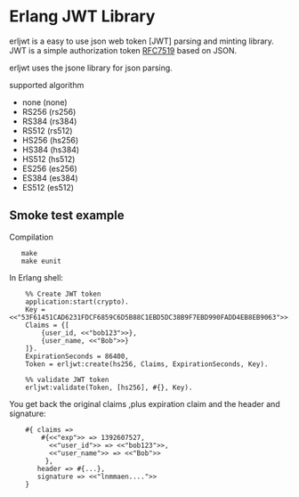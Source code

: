 Erlang JWT Library
=
erljwt is a easy to use json web token [JWT] parsing and minting library.
JWT is a simple authorization token [RFC7519](https://www.rfc-editor.org/rfc/rfc7519.txt) based on JSON.

erljwt uses the jsone library for json parsing.

supported algorithm
 - none (none)
 - RS256 (rs256)
 - RS384 (rs384)
 - RS512 (rs512)
 - HS256 (hs256)
 - HS384 (hs384)
 - HS512 (hs512)
 - ES256 (es256)
 - ES384 (es384)
 - ES512 (es512)

## Smoke test example

Compilation
```shell
   make
   make eunit
```

In Erlang shell:

```
    %% Create JWT token
    application:start(crypto).
    Key = <<"53F61451CAD6231FDCF6859C6D5B88C1EBD5DC38B9F7EBD990FADD4EB8EB9063">>.
    Claims = {[
        {user_id, <<"bob123">>},
        {user_name, <<"Bob">>}
    ]}.
    ExpirationSeconds = 86400,
    Token = erljwt:create(hs256, Claims, ExpirationSeconds, Key).

    %% validate JWT token
    erljwt:validate(Token, [hs256], #{}, Key).
```

You get back the original claims ,plus expiration claim and the header and signature:

```
    #{ claims =>
        #{<<"exp">> => 1392607527,
          <<"user_id">> => <<"bob123">>,
          <<"user_name">> => <<"Bob">>
         },
       header => #{...},
       signature => <<"lnmmaen....">>
    }
```

